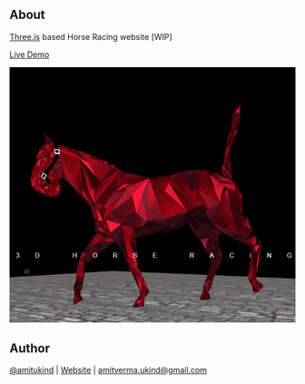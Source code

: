 ## About
[Three.js](https://threejs.org/) based Horse Racing website [WIP]

[Live Demo](http://amitukind.com/projects/3d-horserace-website/)

![](./images/demo.gif)
 
## Author
[@amitukind](https://github.com/amitukind/) | [Website](http://amitukind.com/) | [amitverma.ukind@gmail.com](mailto:amitverma.ukind@gmail.com)
